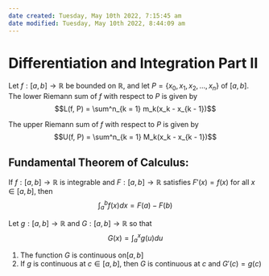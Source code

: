 ```yaml
---
date created: Tuesday, May 10th 2022, 7:15:45 am
date modified: Tuesday, May 10th 2022, 8:44:09 am
---
```


# Differentiation and Integration Part II

Let $f: [a, b] \to \mathbb R$ be bounded on $\mathbb R$, and let $P = \{x_0, x_1, x_2, \dots, x_n\}$ of $[a,b]$. The lower Riemann sum of $f$ with respect to $P$ is given by $$L(f, P) = \sum^n_{k = 1} m_k(x_k - x_{k - 1})$$

The upper Riemann sum of $f$ with respect to $P$ is given by $$U(f, P) = \sum^n_{k = 1} M_k(x_k - x_{k - 1})$$

## Fundamental Theorem of Calculus:

If $f: [a, b] \to \mathbb R$ is integrable and $F: [a, b] \to \mathbb R$ satisfies $F'(x) = f(x)$ for all $x \in [a, b]$, then $$\int_a^b f(x) dx = F(a) - F(b)$$

Let $g: [a,b] \to \mathbb R$ and $G: [a,b] \to \mathbb R$ so that $$G(x) = \int^x_a g(u) du$$

1. The function $G$ is continuous on$[a, b]$
2. If $g$ is continuous at $c \in [a, b]$, then $G$ is continuous at $c$ and $G'(c) = g(c)$
